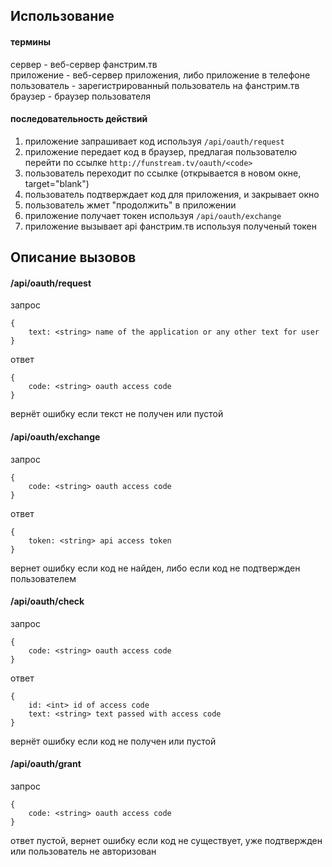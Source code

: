 ## Использование

#### термины

сервер - веб-сервер фанстрим.тв  
приложение - веб-сервер приложения, либо приложение в телефоне  
пользователь - зарегистрированный пользователь на фанстрим.тв  
браузер - браузер пользователя

#### последовательность действий

1. приложение запрашивает код используя ```/api/oauth/request```
2. приложение передает код в браузер, предлагая пользователю
    перейти по ссылке ```http://funstream.tv/oauth/<code>```
3. пользователь переходит по ссылке (открывается в новом окне, target="blank")
4. пользователь подтверждает код для приложения, и закрывает окно
5. пользователь жмет "продолжить" в приложении
6. приложение получает токен используя ```/api/oauth/exchange```
7. приложение вызывает api фанстрим.тв используя полученый токен

## Описание вызовов

#### /api/oauth/request

запрос
```
{
    text: <string> name of the application or any other text for user
}
```

ответ
```
{
    code: <string> oauth access code
}
```

вернёт ошибку если текст не получен или пустой

#### /api/oauth/exchange

запрос
```
{
    code: <string> oauth access code
}
```

ответ
```
{
    token: <string> api access token
}
```

вернет ошибку если код не найден, либо если код не подтвержден пользователем

#### /api/oauth/check

запрос
```
{
    code: <string> oauth access code
}
```

ответ
```
{
    id: <int> id of access code
    text: <string> text passed with access code
}
```

вернёт ошибку если код не получен или пустой

#### /api/oauth/grant

запрос
```
{
    code: <string> oauth access code
}
```

ответ пустой, вернет ошибку если код не существует, уже подтвержден или пользователь не авторизован
